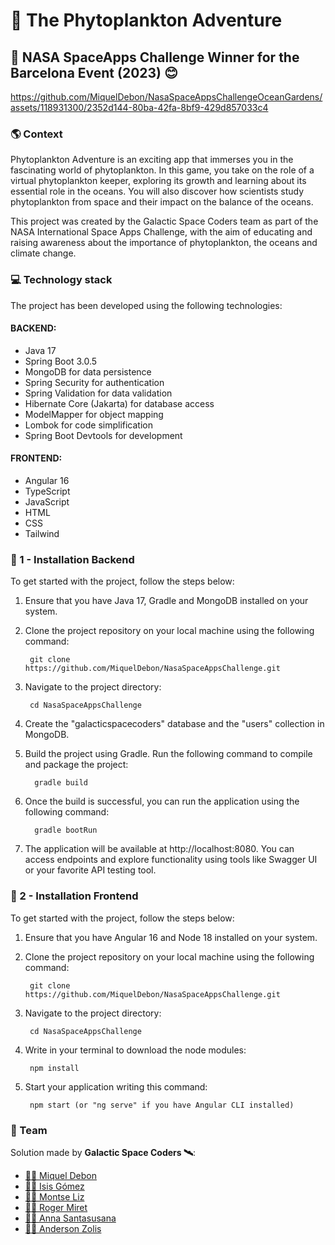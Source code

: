 # 🌊 The Phytoplankton Adventure
## 🏅 NASA SpaceApps Challenge Winner for the Barcelona Event (2023) 😊

https://github.com/MiquelDebon/NasaSpaceAppsChallengeOceanGardens/assets/118931300/2352d144-80ba-42fa-8bf9-429d857033c4


### 🌎 Context

Phytoplankton Adventure is an exciting app that immerses you in the fascinating world of phytoplankton. In this game, you take on the role of a virtual phytoplankton keeper, exploring its growth and learning about its essential role in the oceans. You will also discover how scientists study phytoplankton from space and their impact on the balance of the oceans.

This project was created by the Galactic Space Coders team as part of the NASA International Space Apps Challenge, with the aim of educating and raising awareness about the importance of phytoplankton, the oceans and climate change.

### ️💻 Technology stack

The project has been developed using the following technologies:
#### BACKEND:
- Java 17
- Spring Boot 3.0.5
- MongoDB for data persistence
- Spring Security for authentication
- Spring Validation for data validation
- Hibernate Core (Jakarta) for database access
- ModelMapper for object mapping
- Lombok for code simplification
- Spring Boot Devtools for development

#### FRONTEND:
- Angular 16
- TypeScript
- JavaScript
- HTML
- CSS
- Tailwind


### 🚀 1 - Installation Backend

To get started with the project, follow the steps below:

1. Ensure that you have Java 17, Gradle and MongoDB installed on your system.

2. Clone the project repository on your local machine using the following command:

        git clone https://github.com/MiquelDebon/NasaSpaceAppsChallenge.git

3. Navigate to the project directory:

        cd NasaSpaceAppsChallenge

4. Create the "galacticspacecoders" database and the "users" collection in MongoDB.

5. Build the project using Gradle. Run the following command to compile and package the project:

         gradle build

6. Once the build is successful, you can run the application using the following command:

         gradle bootRun
      
7. The application will be available at http://localhost:8080. You can access endpoints and explore functionality using tools like Swagger UI or your favorite API testing tool.

### 🚀 2 - Installation Frontend
To get started with the project, follow the steps below:

1. Ensure that you have Angular 16 and Node 18 installed on your system.

2. Clone the project repository on your local machine using the following command:

        git clone https://github.com/MiquelDebon/NasaSpaceAppsChallenge.git

3. Navigate to the project directory:

        cd NasaSpaceAppsChallenge

4. Write in your terminal to download the node modules:

        npm install

5. Start your application writing this command:

        npm start (or "ng serve" if you have Angular CLI installed)



### 🤝 Team
Solution made by **Galactic Space Coders 🛰️**:
- [👷‍♂️ Miquel Debon](https://github.com/MiquelDebon)
- [👩‍🔬 Isis Gómez](https://github.com/Isisgldev)
- [👷‍♀️ Montse Liz](https://github.com/montseliz)
- [👨‍🎨 Roger Miret](https://github.com/roger-mir-min)
- [👷‍♀️ Anna Santasusana](https://github.com/AnnaSantasusana)
- [👷‍♂️ Anderson Zolis](https://github.com/anderson92zolis)
